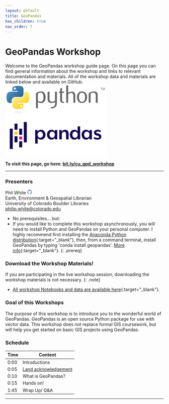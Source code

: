```yaml
---
layout: default
title: GeoPandas
has_children: true
nav_order: 7
---
```


# GeoPandas Workshop

Welcome to the GeoPandas workshop guide page. On this page you can find general information about the workshop and links to relevant documentation and materials. All of the workshop data and materials are linked below and available on GitHub.  
![Python Logo][Python] ![Pandas Logo][Pandas]  

**To visit this page, go here: [bit.ly/cu_gpd_workshop](https://bit.ly/cu_gpd_workshop)**


***
### Presenters
Phil White <a href='https://github.com/outpw' target='_blank'><img src='../content/img/GitHub-Mark-custom.svg' style='width:15px; padding:0; border:none !important;'></a>  
Earth, Environment & Geospatial Librarian  
University of Colorado Boulder Libraries  
[philip.white@colorado.edu](mailto:philip.white@colorado.edu)

- No prerequisites... but:
- If you would like to complete this workshop asynchronously, you will need to install Python and GeoPandas on your personal computer. I highly recommend first installing the [Anaconda Python distribution](https://www.anaconda.com/products/individual){:target="_blank"}, then, from a command terminal, install GeoPandas by typing 'conda install geopandas'. [More info](https://geopandas.org/install.html){:target="_blank"}.
{: .prereq}

### __Download the Workshop Materials!__
If you are participating in the live workshop session, downloading the workshop materials is not necessary.
{: .note}
- [All workshop Notebooks and data are available here](https://github.com/outpw/geopandas_notebooks){:target="_blank"}.

### Goal of this Workshops
The purpose of this workshop is to introduce you to the wonderful world of GeoPandas. GeoPandas is an open source Python package for use with vector data. This workshop does not replace formal GIS coursework, but will help you get started on basic GIS projects using GeoPandas.

### Schedule

| Time | Content
| --- | ---
| 0:00 | Introductions
| 0:05 | [Land acknowledgement](content/land-acknowledgement)
| 0:10 | What is GeoPandas?
| 0:15 | Hands on!
| 1:45 | Wrap Up/ Q&A

***






[Python]: img/PythonLogo.png
[Pandas]: img/Pandas_logo.png
[GISLibGuide]: https:libguides.colorado.edu/GIS "CU Library GIS guide"
[GeospatialDataGuide]: https:libguides.colorado.edu/geospatialdata "CU Library geospatial data guide"
